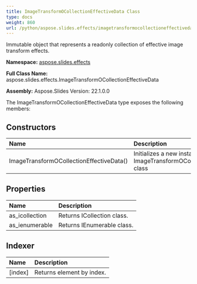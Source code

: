 ```yaml
---
title: ImageTransformOCollectionEffectiveData Class
type: docs
weight: 860
url: /python/aspose.slides.effects/imagetransformocollectioneffectivedata/
---
```


Immutable object that represents a readonly collection of effective image transform effects.

**Namespace:** [aspose.slides.effects](/python/aspose.slides.effects/)

**Full Class Name:** aspose.slides.effects.ImageTransformOCollectionEffectiveData

**Assembly:**  Aspose.Slides Version: 22.1.0.0

The ImageTransformOCollectionEffectiveData type exposes the following members:
## **Constructors**
|**Name**|**Description**|
| :- | :- |
|ImageTransformOCollectionEffectiveData()|Initializes a new instance of the ImageTransformOCollectionEffectiveData class|
## **Properties**
|**Name**|**Description**|
| :- | :- |
|as_icollection|Returns ICollection class.|
|as_ienumerable|Returns IEnumerable class.|
## **Indexer**
|**Name**|**Description**|
| :- | :- |
|[index]|Returns element by index.|
